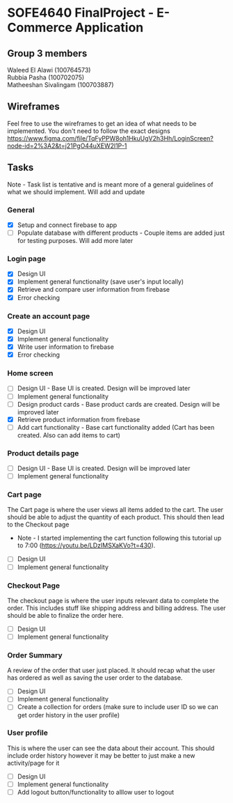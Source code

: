# SOFE4640 FinalProject - E-Commerce Application 

## Group 3 members
Waleed El Alawi (100764573)<br> 
Rubbia Pasha (100702075)<br>
Matheeshan Sivalingam (100703887) <br>

## Wireframes
Feel free to use the wireframes to get an idea of what needs to be implemented. You don't need to follow the exact designs
https://www.figma.com/file/TqFyPPW8oh1HkuUgV2h3Hh/LoginScreen?node-id=2%3A2&t=j21PgO44uXEW2l1P-1
## Tasks
Note - Task list is tentative and is meant more of a general guidelines of what we should implement. Will add and update 
### General 
- [x] Setup and connect firebase to app
- [ ] Populate database with different products - Couple items are added just for testing purposes. Will add more later
### Login page
- [x] Design UI 
- [x] Implement general functionality (save user's input locally) 
- [x] Retrieve and compare user information from firebase
- [x] Error checking
### Create an account page
- [x] Design UI 
- [x] Implement general functionality 
- [x] Write user information to firebase
- [x] Error checking
### Home screen 
- [ ] Design UI - Base UI is created. Design will be improved later 
- [ ] Implement general functionality
- [ ] Design product cards - Base product cards are created. Design will be improved later
- [x] Retrieve product information from firebase
- [ ] Add cart functionality - Base cart functionality added (Cart has been created. Also can add items to cart)
### Product details page
- [ ] Design UI - Base UI is created. Design will be improved later 
- [ ] Implement general functionality
### Cart page
The Cart page is where the user views all items added to the cart. The user should be able to adjust the quantity of each product. This should then lead to the Checkout page
* Note - I started implementing the cart function following this tutorial up to 7:00 (https://youtu.be/LDzIMSXaKVo?t=430).<br>
- [ ] Design UI
- [ ] Implement general functionality
### Checkout Page
The checkout page is where the user inputs relevant data to complete the order. This includes stuff like shipping address and billing address. The user should be able to finalize the order here. 
- [ ] Design UI
- [ ] Implement general functionality
### Order Summary
A review of the order that user just placed. It should recap what the user has ordered as well as saving the user order to the database. 
- [ ] Design UI
- [ ] Implement general functionality
- [ ] Create a collection for orders (make sure to include user ID so we can get order history in the user profile)
### User profile
This is where the user can see the data about their account. This should include order history however it may be better to just make a new activity/page for it
- [ ] Design UI
- [ ] Implement general functionality
- [ ] Add logout button/functionality to alllow user to logout
